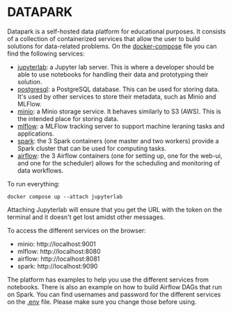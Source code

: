 # DATAPARK

Datapark is a self-hosted data platform for educational purposes. It consists of a collection of containerized services that allow the user to build solutions for data-related problems. On the [docker-compose](docker-compose.yaml) file you can find the following services:

- [jupyterlab](https://jupyter.org/): a Jupyter lab server. This is where a developer should be able to use notebooks for handling their data and prototyping their solution.
- [postgresql](https://www.postgresql.org/): a PostgreSQL database. This can be used for storing data. It's used by other services to store their metadata, such as Minio and MLFlow.
- [minio](https://min.io/): a Minio storage service. It behaves similarly to S3 (AWS). This is the intended place for storing data.
- [mlflow](https://mlflow.org/): a MLFlow tracking server to support machine leraning tasks and applications.
- [spark](https://spark.apache.org/): the 3 Spark containers (one master and two workers) provide a Spark cluster that can be used for computing tasks.
- [airflow](https://airflow.apache.org/): the 3 Airflow containers (one for setting up, one for the web-ui, and one for the scheduler) allows for the scheduling and monitoring of data workflows.

To run everything:
```shell
docker compose up --attach jupyterlab
```

Attaching Jupyterlab will ensure that you get the URL with the token on the terminal and it doesn't get lost amidst other messages.

To access the different services on the browser:
- minio: http://localhost:9001
- mlflow: http://localhost:8080
- airflow: http://localhost:8081
- spark: http://localhost:9090

The platform has examples to help you use the different services from notebooks. There is also an example on how to build Airflow DAGs that run on Spark.
You can find usernames and password for the different services on the [.env](.env) file. Please make sure you change those before using.
